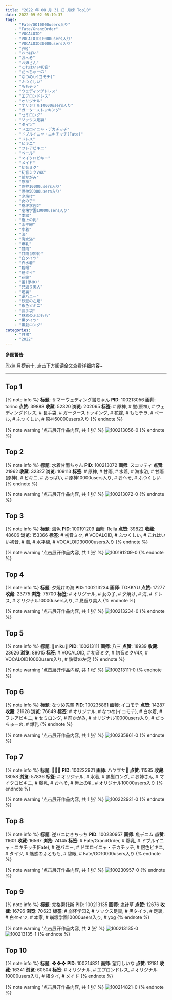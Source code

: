 ```yaml
---
title: "2022 年 08 月 31 日 月榜 Top10"
date: 2022-09-02 05:19:37
tags:
    - "Fate/GO10000users入り"
    - "Fate/GrandOrder"
    - "VOCALOID"
    - "VOCALOID10000users入り"
    - "VOCALOID30000users入り"
    - "yog"
    - "おっぱい"
    - "おへそ"
    - "お姉さん"
    - "これはいい初音"
    - "だっちゅーの"
    - "なつめ(イコモチ)"
    - "ふつくしい"
    - "ももチラ"
    - "ウェディングドレス"
    - "エプロンドレス"
    - "オリジナル"
    - "オリジナル10000users入り"
    - "ガーターストッキング"
    - "セミロング"
    - "ソックス足裏"
    - "タイツ"
    - "ドエロイニャ・デカチッチ"
    - "ドブルイニャ・ニキチッチ(Fate)"
    - "ドレス"
    - "ビキニ"
    - "フレアビキニ"
    - "ベール"
    - "マイクロビキニ"
    - "メイド"
    - "初音ミク"
    - "初音ミクV4X"
    - "前かがみ"
    - "原神"
    - "原神10000users入り"
    - "原神50000users入り"
    - "夕焼け"
    - "女の子"
    - "崩坏学园2"
    - "崩壊学園10000users入り"
    - "本家"
    - "極上の乳"
    - "水平線"
    - "水着"
    - "海"
    - "海水浴"
    - "爆乳"
    - "甘雨"
    - "甘雨(原神)"
    - "白タイツ"
    - "白水着"
    - "碧眼"
    - "紐タイ"
    - "花嫁"
    - "蛍(原神)"
    - "見返り美人"
    - "足裏"
    - "逆バニー"
    - "鉄壁の左足"
    - "銀色ビキニ"
    - "長手袋"
    - "魅惑のふともも"
    - "黒タイツ"
    - "黒髪ロング"
categories:
    - "月榜"
    - "2022"
---
```


<i class="fa fa-triangle-exclamation"></i>**多图警告**<i class="fa fa-triangle-exclamation"></i>

[Pixiv](https://www.pixiv.net/) 月榜前十, 点击下方阅读全文查看详细内容~

<!-- more -->

---

## Top 1

{% note info %}
**标题**: サマーウェディング蛍ちゃん
**PID**: 100213056 **画师**: torino
**点赞**: 39888 **收藏**: 52320 **浏览**: 202065
**标签**: # 原神, # 蛍(原神), # ウェディングドレス, # 長手袋, # ガーターストッキング, # 花嫁, # ももチラ, # ベール, # ふつくしい, # 原神50000users入り
{% endnote %}

{% note warning '点击展开作品内容, 共 **1** 张' %}
![100213056-0](https://i.pixiv.re/img-original/img/2022/08/05/17/14/20/100213056_p0.jpg)
{% endnote %}

## Top 2

{% note info %}
**标题**: 水着甘雨ちゃん
**PID**: 100213072 **画师**: スコッティ
**点赞**: 21962 **收藏**: 32327 **浏览**: 109113
**标签**: # 原神, # 甘雨, # 水着, # 海水浴, # 甘雨(原神), # ビキニ, # おっぱい, # 原神10000users入り, # おへそ, # ふつくしい
{% endnote %}

{% note warning '点击展开作品内容, 共 **1** 张' %}
![100213072-0](https://i.pixiv.re/img-original/img/2022/08/04/00/00/10/100213072_p0.jpg)
{% endnote %}

## Top 3

{% note info %}
**标题**: 海色
**PID**: 100191209 **画师**: Rella
**点赞**: 39822 **收藏**: 48606 **浏览**: 153366
**标签**: # 初音ミク, # VOCALOID, # ふつくしい, # これはいい初音, # 海, # 水平線, # VOCALOID30000users入り
{% endnote %}

{% note warning '点击展开作品内容, 共 **1** 张' %}
![100191209-0](https://i.pixiv.re/img-original/img/2022/08/03/00/30/01/100191209_p0.jpg)
{% endnote %}

## Top 4

{% note info %}
**标题**: 夕焼けの海
**PID**: 100213234 **画师**: TOKKYU
**点赞**: 17277 **收藏**: 23775 **浏览**: 75700
**标签**: # オリジナル, # 女の子, # 夕焼け, # 海, # ドレス, # オリジナル10000users入り, # 見返り美人
{% endnote %}

{% note warning '点击展开作品内容, 共 **1** 张' %}
![100213234-0](https://i.pixiv.re/img-original/img/2022/08/04/00/01/14/100213234_p0.jpg)
{% endnote %}

## Top 5

{% note info %}
**标题**: 🎈miku🎈
**PID**: 100213111 **画师**: 八三
**点赞**: 18939 **收藏**: 23626 **浏览**: 89015
**标签**: # VOCALOID, # 初音ミク, # 初音ミクV4X, # VOCALOID10000users入り, # 鉄壁の左足
{% endnote %}

{% note warning '点击展开作品内容, 共 **1** 张' %}
![100213111-0](https://i.pixiv.re/img-original/img/2022/08/04/00/00/14/100213111_p0.png)
{% endnote %}

## Top 6

{% note info %}
**标题**: なつめ先輩
**PID**: 100235861 **画师**: イコモチ
**点赞**: 14287 **收藏**: 21928 **浏览**: 76849
**标签**: # オリジナル, # なつめ(イコモチ), # 白水着, # フレアビキニ, # セミロング, # 前かがみ, # オリジナル10000users入り, # だっちゅーの, # 爆乳
{% endnote %}

{% note warning '点击展开作品内容, 共 **1** 张' %}
![100235861-0](https://i.pixiv.re/img-original/img/2022/08/04/23/40/24/100235861_p0.png)
{% endnote %}

## Top 7

{% note info %}
**标题**: 🖤🖤🖤
**PID**: 100222921 **画师**: ハヤブサ🐤
**点赞**: 11585 **收藏**: 18058 **浏览**: 57836
**标签**: # オリジナル, # 水着, # 黒髪ロング, # お姉さん, # マイクロビキニ, # 爆乳, # おへそ, # 極上の乳, # オリジナル10000users入り
{% endnote %}

{% note warning '点击展开作品内容, 共 **1** 张' %}
![100222921-0](https://i.pixiv.re/img-original/img/2022/08/04/13/04/19/100222921_p0.jpg)
{% endnote %}

## Top 8

{% note info %}
**标题**: 逆バニにきちっち
**PID**: 100230957 **画师**: 魚デニム
**点赞**: 11601 **收藏**: 16567 **浏览**: 74145
**标签**: # Fate/GrandOrder, # 爆乳, # ドブルイニャ・ニキチッチ(Fate), # 逆バニー, # ドエロイニャ・デカチッチ, # 銀色ビキニ, # タイツ, # 魅惑のふともも, # 碧眼, # Fate/GO10000users入り
{% endnote %}

{% note warning '点击展开作品内容, 共 **1** 张' %}
![100230957-0](https://i.pixiv.re/img-original/img/2022/08/04/20/40/16/100230957_p0.jpg)
{% endnote %}

## Top 9

{% note info %}
**标题**: 尤格索托斯
**PID**: 100213135 **画师**: 鬼针草
**点赞**: 12676 **收藏**: 16796 **浏览**: 70623
**标签**: # 崩坏学园2, # ソックス足裏, # 黒タイツ, # 足裏, # 白タイツ, # 本家, # 崩壊学園10000users入り, # yog
{% endnote %}

{% note warning '点击展开作品内容, 共 **2** 张' %}
![100213135-0](https://i.pixiv.re/img-original/img/2022/08/19/18/39/20/100213135_p0.jpg)
![100213135-1](https://i.pixiv.re/img-original/img/2022/08/19/18/39/20/100213135_p1.jpg)
{% endnote %}

## Top 10

{% note info %}
**标题**: ❖❖❖
**PID**: 100214821 **画师**: 望月しいな
**点赞**: 12181 **收藏**: 16341 **浏览**: 60504
**标签**: # オリジナル, # エプロンドレス, # オリジナル10000users入り, # 紐タイ, # メイド
{% endnote %}

{% note warning '点击展开作品内容, 共 **1** 张' %}
![100214821-0](https://i.pixiv.re/img-original/img/2022/08/04/01/00/24/100214821_p0.jpg)
{% endnote %}
